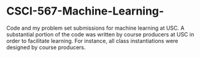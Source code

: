 # CSCI-567-Machine-Learning-
Code and my problem set submissions for machine learning at USC. A substantial portion of the code was written by course producers at USC in order to facilitate learning. For instance, all class instantiations were designed by course producers.
